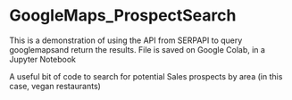 # GoogleMaps_ProspectSearch
This is a demonstration of using the API from SERPAPI to query googlemapsand return the results. 
File is saved on Google Colab, in a Jupyter Notebook

A useful bit of code to search for potential Sales prospects by area (in this case, vegan restaurants)
